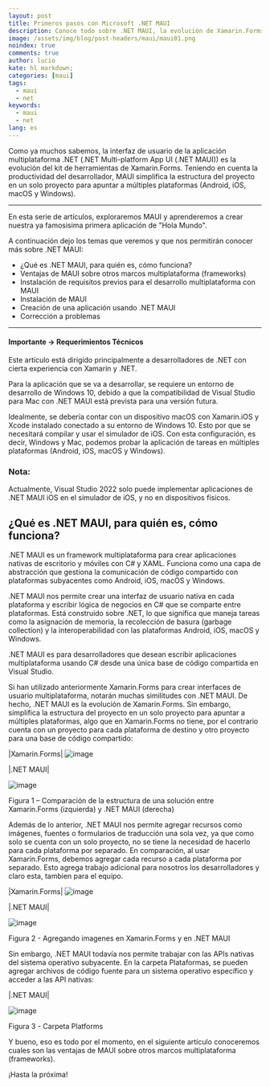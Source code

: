 ```yaml
---
layout: post
title: Primeros pasos con Microsoft .NET MAUI
description: Conoce todo sobre .NET MAUI, la evolución de Xamarin.Forms. - Primer articulo -
image: /assets/img/blog/post-headers/maui/maui01.png
noindex: true
comments: true
author: lucio
kate: hl markdown;
categories: [maui]
tags:
  - maui
  - net
keywords:
  - maui
  - net
lang: es
---
```


Como ya muchos sabemos, la interfaz de usuario de la aplicación multiplataforma .NET (.NET Multi-platform App UI (.NET MAUI)) es la evolución del kit de herramientas de Xamarin.Forms. Teniendo en cuenta la productividad del desarrollador, MAUI simplifica la estructura del proyecto en un solo proyecto para apuntar a múltiples plataformas (Android, iOS, macOS y Windows).

-------------------------------------------------------------------------------

En esta serie de artículos, exploraremos MAUI y aprenderemos a crear nuestra ya famosisima primera aplicación de "Hola Mundo".

A continuación dejo los temas que veremos y que nos permitirán conocer más sobre .NET MAUI:

- ¿Qué es .NET MAUI, para quién es, cómo funciona?
- Ventajas de MAUI sobre otros marcos multiplataforma (frameworks)
- Instalación de requisitos previos para el desarrollo multiplataforma con MAUI
- Instalación de MAUI
- Creación de una aplicación usando .NET MAUI 
- Corrección a problemas

---------------------------------------------------------

#### Importante -> Requerimientos Técnicos

Este artículo está dirigido principalmente a desarrolladores de .NET con cierta experiencia con Xamarin y .NET.

Para la aplicación que se va a desarrollar, se requiere un entorno de desarrollo de Windows 10, debido a que la compatibilidad de Visual Studio para Mac con .NET MAUI está prevista para una versión futura.

Idealmente, se debería contar con un dispositivo macOS con Xamarin.iOS y Xcode instalado conectado a su entorno de Windows 10. Esto por que se necesitará compilar y usar el simulador de iOS. Con esta configuración, es decir, Windows y Mac, podemos probar la aplicación de tareas en múltiples plataformas (Android, iOS, macOS y Windows).
### Nota: 

Actualmente, Visual Studio 2022 solo puede implementar aplicaciones de .NET MAUI iOS en el simulador de iOS, y no en dispositivos físicos.

## ¿Qué es .NET MAUI, para quién es, cómo funciona?
.NET MAUI es un framework multiplataforma para crear aplicaciones nativas de escritorio y móviles con C# y XAML. Funciona como una capa de abstracción que gestiona la comunicación de código compartido con plataformas subyacentes como Android, iOS, macOS y Windows.

.NET MAUI nos permite crear una interfaz de usuario nativa en cada plataforma y escribir lógica de negocios en C# que se comparte entre plataformas. Está construido sobre .NET, lo que significa que maneja tareas como la asignación de memoria, la recolección de basura (garbage collection) y la interoperabilidad con las plataformas Android, iOS, macOS y Windows.

.NET MAUI es para desarrolladores que desean escribir aplicaciones multiplataforma usando C# desde una única base de código compartida en Visual Studio.

Si han utilizado anteriormente Xamarin.Forms para crear interfaces de usuario multiplataforma, notarán muchas similitudes con .NET MAUI. De hecho, .NET MAUI es la evolución de Xamarin.Forms. Sin embargo, simplifica la estructura del proyecto en un solo proyecto para apuntar a múltiples plataformas, algo que en Xamarin.Forms no tiene, por el contrario cuenta con un proyecto para cada plataforma de destino y otro proyecto para una base de código compartido:

|Xamarin.Forms|
![image](/assets/img/blog/tutorials/maui-primeros-pasos/App_Xamarin.jpeg)

|.NET MAUI|

![image](/assets/img/blog/tutorials/maui-primeros-pasos/App_MAUI.jpeg)

Figura 1 – Comparación de la estructura de una solución entre Xamarin.Forms (izquierda) y .NET MAUI (derecha)

Además de lo anterior, .NET MAUI nos permite agregar recursos como imágenes, fuentes o formularios de traducción una sola vez, ya que como solo se cuenta con un solo proyecto, no se tiene la necesidad de hacerlo para cada plataforma por separado. En comparación, al usar Xamarin.Forms, debemos agregar cada recurso a cada plataforma por separado. Esto agrega trabajo adicional para nosotros los desarrolladores y claro esta, tambien para el equipo. 

|Xamarin.Forms|
![image](/assets/img/blog/tutorials/maui-primeros-pasos/XF01.png)

|.NET MAUI|

![image](/assets/img/blog/tutorials/maui-primeros-pasos/MAUI01.png)

Figura 2 - Agregando imagenes en Xamarin.Forms y en .NET MAUI

Sin embargo, .NET MAUI todavía nos permite trabajar con las APIs nativas del sistema operativo subyacente. En la carpeta Plataformas, se pueden agregar archivos de código fuente para un sistema operativo específico y acceder a las API nativas:

|.NET MAUI|

![image](/assets/img/blog/tutorials/maui-primeros-pasos/MAUI02.png)

Figura 3 - Carpeta Platforms

Y bueno, eso es todo por el momento, en el siguiente artículo conoceremos cuales son las ventajas de MAUI sobre otros marcos multiplataforma (frameworks).

¡Hasta la próxima!